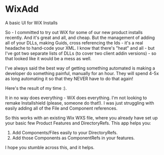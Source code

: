# WixAdd
A basic UI for WiX Installs

So - I committed to try out WiX for some of our new product installs recently.
And it's great and all, and cheap. But the management of adding all of your DLLs, making Guids, cross referencing the Ids - it's a real headache to hand-code your XML.
I know that there's "heat" and all - but I've got two separate lists of DLLs (to cover two client addin versions) - so that looked like it would be a mess as well.

I've always said the best way of getting something automated is making a developer do something painful, manually for an hour. They will spend 4-5x as long automating it so that they NEVER have to do that again!

Here's the result of my time :).

It in no way does everything - WiX does everything. I'm not looking to remake Installshield (please, someone do that!). I was just struggling with easily adding all of the File and Component references.

So this works with an existing Wix WXS file, where you already have set up your basic few Product Features and DirectoryRefs. This app helps you:
1. Add Components/Files easily to your DirectoryRefs.
2. Add those Components as ComponentRefs in your features.

I hope you stumble across this, and it helps.
